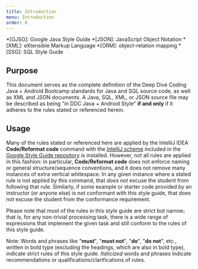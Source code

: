 ```yaml
---
title: Introduction
menu: Introduction
order: 0
---
```


*[GJSG]: Google Java Style Guide
*[JSON]: JavaScript Object Notation
*[XML]: eXtensible Markup Language
*[ORM]: object-relation mapping
*[SSG]: SQL Style Guide

## Purpose

This document serves as the complete  definition of the Deep Dive Coding Java + Android Bootcamp standards for Java and SQL source code, as well as XML and JSON documents. A Java, SQL, XML, or JSON source file may be described as being  "in DDC Java + Android Style" **if and only** if it adheres to the rules stated or referenced herein.

## Usage

Many of the rules stated or referenced here are applied by the IntelliJ IDEA **Code/Reformat code** command with the [IntelliJ scheme]((https://raw.githubusercontent.com/google/styleguide/gh-pages/intellij-java-google-style.xml)) included in the [Google Style Guide repository](https://github.com/google/styleguide) is installed. However, not all rules are applied in this fashion: in particular, **Code/Reformat code** does not enforce naming or general structure/sequence conventions, and it does not remove many instances of extra vertical whitespace. In any given instance where a stated rule is not applied by this command, that _does not_ excuse the student from following that rule. Similarly, if some example or starter code provided by an instructor (or anyone else) is not conformant with this style guide, that does not excuse the student from the conformance requirement. 

Please note that most of the rules in this style guide are strict but narrow; that is, for any non-trivial processing task, there is a wide range of expressions that implement the given task and still conform to the rules of this style guide.

Note: Words and phrases like "**must**", "**must not**", "**do**", "**do not**", etc., written in bold type (excluding the headings, which are also in bold type), indicate strict rules of this style guide. _Italicized_ words and phrases indicate recommendations or qualifications/clarifications of rules.
